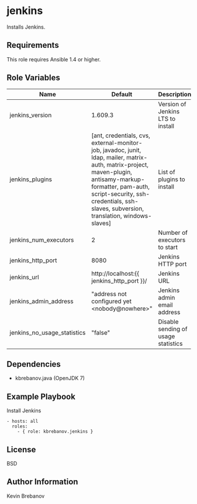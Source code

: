 jenkins
=======

Installs Jenkins.

Requirements
------------

This role requires Ansible 1.4 or higher.

Role Variables
--------------

| Name                        | Default                                                                                                                                                                                                                                            | Description                         |
|-----------------------------|----------------------------------------------------------------------------------------------------------------------------------------------------------------------------------------------------------------------------------------------------|-------------------------------------|
| jenkins_version             | 1.609.3                                                                                                                                                                                                                                            | Version of Jenkins LTS to install   |
| jenkins_plugins             | [ant, credentials, cvs, external-monitor-job, javadoc, junit, ldap, mailer, matrix-auth, matrix-project, maven-plugin, antisamy-markup-formatter, pam-auth, script-security, ssh-credentials, ssh-slaves, subversion, translation, windows-slaves] | List of plugins to install          |
| jenkins_num_executors       | 2                                                                                                                                                                                                                                                  | Number of executors to start        |
| jenkins_http_port           | 8080                                                                                                                                                                                                                                               | Jenkins HTTP port                   |
| jenkins_url                 | http://localhost:{{ jenkins_http_port }}/                                                                                                                                                                                                          | Jenkins URL                         |
| jenkins_admin_address       | "address not configured yet &lt;nobody@nowhere&gt;"                                                                                                                                                                                                | Jenkins admin email address         |
| jenkins_no_usage_statistics | "false"                                                                                                                                                                                                                                            | Disable sending of usage statistics |

Dependencies
------------

- kbrebanov.java (OpenJDK 7)

Example Playbook
----------------

Install Jenkins
```
- hosts: all
  roles:
    - { role: kbrebanov.jenkins }
```

License
-------

BSD

Author Information
------------------

Kevin Brebanov
